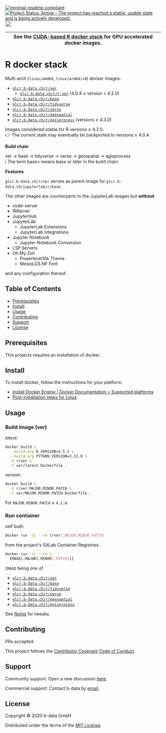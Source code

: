 [![minimal-readme compliant](https://img.shields.io/badge/readme%20style-minimal-brightgreen.svg)](https://github.com/RichardLitt/standard-readme/blob/master/example-readmes/minimal-readme.md) [![Project Status: Active – The project has reached a stable, usable state and is being actively developed.](https://www.repostatus.org/badges/latest/active.svg)](https://www.repostatus.org/#active) <a href="https://liberapay.com/benz0li/donate"><img src="https://liberapay.com/assets/widgets/donate.svg" alt="Donate using Liberapay" height="20"></a>

| See the [CUDA-based R docker stack](CUDA.md) for GPU accelerated docker images. |
|---------------------------------------------------------------------------------|

# R docker stack

Multi-arch (`linux/amd64`, `linux/arm64/v8`) docker images:

* [`glcr.b-data.ch/r/ver`](https://gitlab.b-data.ch/r/ver/container_registry)
  * [`glcr.b-data.ch/r/r-ver`](https://gitlab.b-data.ch/r/r-ver/container_registry)
    (4.0.4 ≤ version < 4.2.0)
* [`glcr.b-data.ch/r/base`](https://gitlab.b-data.ch/r/base/container_registry)
* [`glcr.b-data.ch/r/tidyverse`](https://gitlab.b-data.ch/r/tidyverse/container_registry)
* [`glcr.b-data.ch/r/verse`](https://gitlab.b-data.ch/r/verse/container_registry)
* [`glcr.b-data.ch/r/geospatial`](https://gitlab.b-data.ch/r/geospatial/container_registry)
* [`glcr.b-data.ch/r/qgisprocess`](https://gitlab.b-data.ch/r/qgisprocess/container_registry)
  (versions ≥ 4.3.0)

Images considered stable for R versions ≥ 4.2.0.  
:point_right: The current state may eventually be backported to versions ≥
4.0.4.

**Build chain**

ver → base → tidyverse → verse → geospatial → qgisprocess  
:information_source: The term base+ means *base or later* in the build chain.

**Features**

`glcr.b-data.ch/r/ver` serves as parent image for
`glcr.b-data.ch/jupyterlab/r/base`.

The other images are counterparts to the JupyterLab images but **without**

* code-server
* IRKernel
* JupyterHub
* JupyterLab
  * JupyterLab Extensions
  * JupyterLab Integrations
* Jupyter Notebook
  * Jupyter Notebook Conversion
* LSP Servers
* Oh My Zsh
  * Powerlevel10k Theme
  * MesloLGS NF Font

and any configuration thereof.

## Table of Contents

* [Prerequisites](#prerequisites)
* [Install](#install)
* [Usage](#usage)
* [Contributing](#contributing)
* [Support](#support)
* [License](#license)

## Prerequisites

This projects requires an installation of docker.

## Install

To install docker, follow the instructions for your platform:

* [Install Docker Engine | Docker Documentation > Supported platforms](https://docs.docker.com/engine/install/#supported-platforms)
* [Post-installation steps for Linux](https://docs.docker.com/engine/install/linux-postinstall/)

## Usage

### Build image (ver)

*latest*:

```bash
docker build \
  --build-arg R_VERSION=4.5.1 \
  --build-arg PYTHON_VERSION=3.13.8 \
  -t r/ver \
  -f ver/latest.Dockerfile .
```

*version*:

```bash
docker build \
  -t r/ver:MAJOR.MINOR.PATCH \
  -f ver/MAJOR.MINOR.PATCH.Dockerfile .
```

For `MAJOR.MINOR.PATCH` ≥ `4.2.0`.

### Run container

self built:

```bash
docker run -it --rm r/ver[:MAJOR.MINOR.PATCH]
```

from the project's GitLab Container Registries:

```bash
docker run -it --rm \
  IMAGE[:MAJOR[.MINOR[.PATCH]]]
```

`IMAGE` being one of

* [`glcr.b-data.ch/r/ver`](https://gitlab.b-data.ch/r/ver/container_registry)
* [`glcr.b-data.ch/r/base`](https://gitlab.b-data.ch/r/base/container_registry)
* [`glcr.b-data.ch/r/tidyverse`](https://gitlab.b-data.ch/r/tidyverse/container_registry)
* [`glcr.b-data.ch/r/verse`](https://gitlab.b-data.ch/r/verse/container_registry)
* [`glcr.b-data.ch/r/geospatial`](https://gitlab.b-data.ch/r/geospatial/container_registry)
* [`glcr.b-data.ch/r/qgisprocess`](https://gitlab.b-data.ch/r/qgisprocess/container_registry)

See [Notes](NOTES.md) for tweaks.

## Contributing

PRs accepted.

This project follows the
[Contributor Covenant](https://www.contributor-covenant.org)
[Code of Conduct](CODE_OF_CONDUCT.md).

## Support

Community support: Open a new discussion
[here](https://github.com/orgs/b-data/discussions).

Commercial support: Contact b-data by [email](mailto:support@b-data.ch).

## License

Copyright © 2020 b-data GmbH

Distributed under the terms of the [MIT License](LICENSE).
